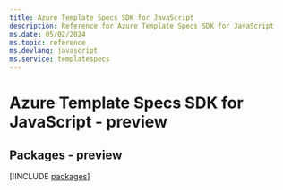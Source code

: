 ```yaml
---
title: Azure Template Specs SDK for JavaScript
description: Reference for Azure Template Specs SDK for JavaScript
ms.date: 05/02/2024
ms.topic: reference
ms.devlang: javascript
ms.service: templatespecs
---
```

# Azure Template Specs SDK for JavaScript - preview
## Packages - preview
[!INCLUDE [packages](template-specs-index.md)]